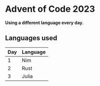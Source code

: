 # Advent of Code 2023
**Using a different language every day.**

## Languages used
Day | Language
----|---------
1   | Nim
2   | Rust
3   | Julia
